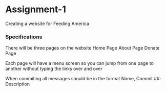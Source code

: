 # Assignment-1 
Creating a website for Feeding America
  
### Specifications 
  There will be three pages on the website
  Home Page
  About Page
  Donate Page
  
  Each page will have a menu screen so you can jump from one page to another without typing the links over and over
  
  When commiting all messages should be in the format Name, Commit ##: Description
